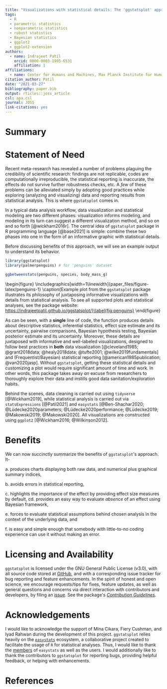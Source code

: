 ```yaml
---
title: "Visualizations with statistical details: The 'ggstatsplot' approach"
tags:
  - R
  - parametric statistics
  - nonparametric statistics
  - robust statistics
  - Bayesian statistics
  - ggplot2
  - ggplot2-extension
authors:
  - name: Indrajeet Patil
    orcid: 0000-0003-1995-6531
    affiliation: 1
affiliations:
  - name: Center for Humans and Machines, Max Planck Institute for Human Development, Berlin, Germany
citation_author: Patil
date: "2021-03-27"
bibliography: paper.bib
output: rticles::joss_article
csl: apa.csl
journal: JOSS
link-citations: yes
---
```




# Summary

# Statement of Need

Recent meta-research has revealed a number of problems plaguing the credibility
of scientific research: findings are not replicable, codes are computationally
irreproducible, the statistical reporting is inaccurate, the effects do not
survive further robustness checks, etc. A *few* of these problems can be
alleviated simply by adopting good practices while exploring (analyzing and
visualizing) data and reporting results from statistical analysis. This is where
`ggstatsplot` comes in.

In a typical data analysis workflow, data visualization and statistical modeling
are two different phases: visualization informs modeling, and modeling in its
turn can suggest a different visualization method, and so on and so forth
[@wickham2016r]. The central idea of `ggstatsplot` package in R programming
language [@base2021] is simple: combine these two phases into one in the form of
an informative graphic with statistical details.

Before discussing benefits of this approach, we will see an example output to
understand its behavior.


```r
library(ggstatsplot)
library(palmerpenguins) # for 'penguins' dataset

ggbetweenstats(penguins, species, body_mass_g)
```

\begin{figure}
\includegraphics[width=1\linewidth]{paper_files/figure-latex/penguins-1} \caption{Example plot from the `ggstatsplot` package illustrates its philosophy of juxtaposing informative visualizations with details from statistical analysis. To see all supported plots and statistical analyses, see the package website: https://indrajeetpatil.github.io/ggstatsplot/}\label{fig:penguins}
\end{figure}

As can be seen, with a **single** line of code, the function produces details
about descriptive statistics, inferential statistics, effect size estimate and
its uncertainty, pairwise comparisons, Bayesian hypothesis testing, Bayesian
posterior estimate and its uncertainty. Moreover, these details are juxtaposed
with informative and well-labeled visualizations, designed to follow best
practices in **both** data visualization [@cleveland1985; @grant2018data;
@healy2018data; @tufte2001; @wilke2019fundamentals] and (Frequentist/Bayesian)
statistical reporting [@american1985publication; @van2020jasp]. Without
`ggstatsplot`, getting these statistical details and customizing a plot would
require significant amount of time and work. In other words, this package takes
away *an* excuse from researchers to thoroughly explore their data and instills
good data sanitation/exploration habits.

Behind the scenes, data cleaning is carried out using `tidyverse`
[@Wickham2019], while statistical analysis is carried out via `statsExpressions`
[@Patil2021] and `easystats` [@Ben-Shachar2020; @Lüdecke2020parameters;
@Lüdecke2020performance; @Lüdecke2019; @Makowski2019; @Makowski2020]. All
visualizations are constructed using `ggplot2` [@Wickham2016; @Wilkinson2012].

# Benefits

We can now succinctly summarize the benefits of `ggstatsplot`'s approach. It-

a. produces charts displaying both raw data, and numerical plus graphical
   summary indices,

b. avoids errors in statistical reporting,

c. highlights the importance of the effect by providing effect size measures by
   default, cd. provides an easy way to evaluate *absence* of an effect using
   Bayesian framework,

e. forces to evaluate statistical assumptions behind chosen analysis in the
   context of the underlying data, and

f. is easy and simple enough that somebody with little-to-no coding experience
   can use it without making an error.

# Licensing and Availability

`ggstatsplot` is licensed under the GNU General Public License (v3.0), with all
source code stored at [GitHub](https://github.com/IndrajeetPatil/ggstatsplot/),
and with a corresponding issue tracker for bug reporting and feature
enhancements. In the spirit of honest and open science, we encourage
requests/tips for fixes, feature updates, as well as general questions and
concerns via direct interaction with contributors and developers, by filing an
[issue](https://github.com/IndrajeetPatil/ggstatsplot/issues). See the package's
[*Contribution Guidelines*](https://indrajeetpatil.github.io/ggstatsplot/CONTRIBUTING.html).

# Acknowledgements

I would like to acknowledge the support of Mina Cikara, Fiery Cushman, and Iyad
Rahwan during the development of this project. `ggstatsplot` relies heavily on
the [`easystats`](https://github.com/easystats/easystats) ecosystem, a
collaborative project created to facilitate the usage of `R` for statistical
analyses. Thus, I would like to thank the
[members](https://github.com/orgs/easystats/people) of `easystats` as well as
the users. I would additionally like to thank the contributors to `ggstatsplot`
for reporting bugs, providing helpful feedback, or helping with enhancements.

# References

